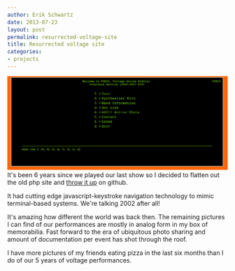 ```yaml
---
author: Erik Schwartz
date: 2013-07-23
layout: post
permalink: resurrected-voltage-site
title: Resurrected voltage site
categories:
- projects
---
```


<a href="http://eeeschwartz.github.io/voltage/"><img src="/images/voltage.png"></a>
It's been 6 years since we played our last show so I decided to flatten out the old php site and [throw it up](http://github.com/eeeschwartz/voltage) on github.

It had cutting edge javascript-keystroke navigation technology to mimic terminal-based systems. We're talking 2002 after all!

It's amazing how different the world was back then. The remaining pictures I can find of our performances are mostly in analog form in my box of memorabilia. Fast forward to the era of ubiquitous photo sharing and amount of documentation per event has shot through the roof.

I have more pictures of my friends eating pizza in the last six months than I do of our 5 years of voltage performances.
